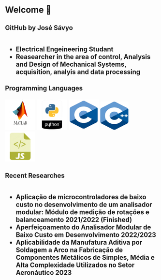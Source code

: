 <html lang="en">
<head>
    <meta charset="UTF-8">
    <meta name="viewport" content="width=device-width, initial-scale=1.0">
</head>
<body>
    <h1>Welcome 👋</h1>
    <h2>GitHub by José Sávyo <br><br> 
    <ul>
    <li>Electrical Engeineering Studant</li>
    <li>Reasearcher in the area of control, Analysis and Design of Mechanical Systems, acquisition, analyis and data processing</li>
    </ul>  
    </h2>
    <h2>Programming Languages <br><br/>
        <div>
            <img src="matlab.png" height="100" width="100">
            <img src="python.png" height="100" width="100">
            <img src="c.png" height="100" width="100">
            <img src="cc.png" height="93" width="93">
            <img src="jS.png" height="100" width="100">
        </div>
        </h2>
    <h2>Recent Researches<br><br>
    <ul>
    <li>Aplicação de microcontroladores de baixo custo no desenvolvimento de um analisador modular: Módulo de medição de rotações e balanceamento 2021/2022 (Finished)</li>
    <li>Aperfeiçoamento do Analisador Modular de Baixo Custo em Desenvolvimento 2022/2023</li>
    <li>Aplicabilidade da Manufatura Aditiva por Soldagem a Arco na Fabricação de Componentes Metálicos de Simples, Média e Alta Complexidade Utilizados no Setor Aeronáutico 2023</li>
    
</body>
</html>

<!--
**Jose-Savyo/Jose-Savyo** is a ✨ _special_ ✨ repository because its `README.md` (this file) appears on your GitHub profile.

Here are some ideas to get you started:

- 🔭 I’m currently working on ...
- 🌱 I’m currently learning ...
- 👯 I’m looking to collaborate on ...
- 🤔 I’m looking for help with ...
- 💬 Ask me about ...
- 📫 How to reach me: ...
- 😄 Pronouns: ...
- ⚡ Fun fact: ...
--> 
